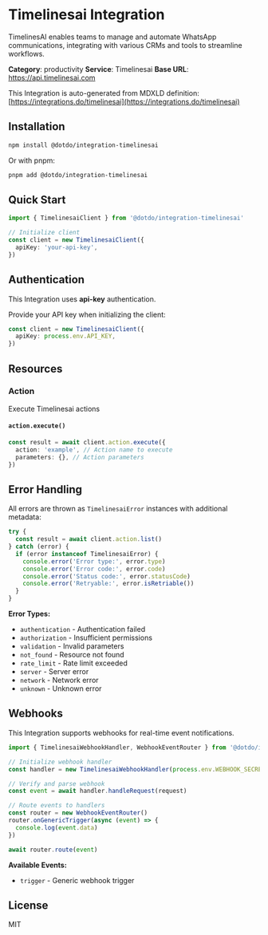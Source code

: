 # Timelinesai Integration

TimelinesAI enables teams to manage and automate WhatsApp communications, integrating with various CRMs and tools to streamline workflows.

**Category**: productivity
**Service**: Timelinesai
**Base URL**: https://api.timelinesai.com

This Integration is auto-generated from MDXLD definition: [https://integrations.do/timelinesai](https://integrations.do/timelinesai)

## Installation

```bash
npm install @dotdo/integration-timelinesai
```

Or with pnpm:

```bash
pnpm add @dotdo/integration-timelinesai
```

## Quick Start

```typescript
import { TimelinesaiClient } from '@dotdo/integration-timelinesai'

// Initialize client
const client = new TimelinesaiClient({
  apiKey: 'your-api-key',
})
```

## Authentication

This Integration uses **api-key** authentication.

Provide your API key when initializing the client:

```typescript
const client = new TimelinesaiClient({
  apiKey: process.env.API_KEY,
})
```

## Resources

### Action

Execute Timelinesai actions

#### `action.execute()`

```typescript
const result = await client.action.execute({
  action: 'example', // Action name to execute
  parameters: {}, // Action parameters
})
```

## Error Handling

All errors are thrown as `TimelinesaiError` instances with additional metadata:

```typescript
try {
  const result = await client.action.list()
} catch (error) {
  if (error instanceof TimelinesaiError) {
    console.error('Error type:', error.type)
    console.error('Error code:', error.code)
    console.error('Status code:', error.statusCode)
    console.error('Retryable:', error.isRetriable())
  }
}
```

**Error Types:**

- `authentication` - Authentication failed
- `authorization` - Insufficient permissions
- `validation` - Invalid parameters
- `not_found` - Resource not found
- `rate_limit` - Rate limit exceeded
- `server` - Server error
- `network` - Network error
- `unknown` - Unknown error

## Webhooks

This Integration supports webhooks for real-time event notifications.

```typescript
import { TimelinesaiWebhookHandler, WebhookEventRouter } from '@dotdo/integration-timelinesai'

// Initialize webhook handler
const handler = new TimelinesaiWebhookHandler(process.env.WEBHOOK_SECRET)

// Verify and parse webhook
const event = await handler.handleRequest(request)

// Route events to handlers
const router = new WebhookEventRouter()
router.onGenericTrigger(async (event) => {
  console.log(event.data)
})

await router.route(event)
```

**Available Events:**

- `trigger` - Generic webhook trigger

## License

MIT

